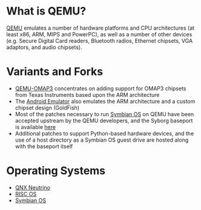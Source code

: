 # What is QEMU? #
[QEMU](http://www.qemu.org) emulates a number of hardware platforms and CPU architectures (at least x86, ARM, MIPS and PowerPC), as well as a number of other devices (e.g. Secure Digital Card readers, Bluetooth radios, Ethernet chipsets, VGA adaptors, and audio chipsets).

# Variants and Forks #
  * [QEMU-OMAP3](http://code.google.com/p/qemu-omap3) concentrates on adding support for OMAP3 chipsets from Texas Instruments based upon the ARM architecture
  * The [Android Emulator](http://developer.android.com/guide/developing/tools/emulator.html) also emulates the ARM architecture and a custom chipset design (GoldFish)
  * Most of the patches necessary to run [Symbian OS](http://www.symbian.org) on QEMU have been accepted upstream by the QEMU developers, and the Syborg baseport is available [here](http://developer.symbian.org/oss/FCL/interim/QEMU)
  * Additional patches to support Python-based hardware devices, and the use of a host directory as a Symbian OS guest drive are hosted along with the baseport itself

# Operating Systems #

  * [QNX Neutrino](QNXNeutrinoOnQEMU.md)
  * [RISC OS](RISCOSOnQEMU.md)
  * [Symbian OS](CustomSyborgImages.md)